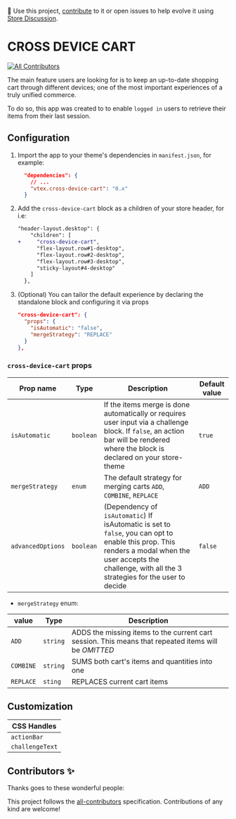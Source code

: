 📢 Use this project, [contribute](https://github.com/{OrganizationName}/{AppName}) to it or open issues to help evolve it using [Store Discussion](https://github.com/vtex-apps/store-discussion).

# CROSS DEVICE CART

<!-- DOCS-IGNORE:start -->
<!-- ALL-CONTRIBUTORS-BADGE:START - Do not remove or modify this section -->

[![All Contributors](https://img.shields.io/badge/all_contributors-0-orange.svg?style=flat-square)](#contributors-)

<!-- ALL-CONTRIBUTORS-BADGE:END -->
<!-- DOCS-IGNORE:end -->

The main feature users are looking for is to keep an up-to-date shopping cart through different devices; one of the most important experiences of a truly unified commerce.

To do so, this app was created to to enable `logged in` users to retrieve their items from their last session.

## Configuration

1. Import the app to your theme's dependencies in `manifest.json`, for example:

   ```json
     "dependencies": {
       // ...
       "vtex.cross-device-cart": "0.x"
     }
   ```

2. Add the `cross-device-cart` block as a children of your store header, for i.e:

   ```diff
   "header-layout.desktop": {
       "children": [
   +     "cross-device-cart",
         "flex-layout.row#1-desktop",
         "flex-layout.row#2-desktop",
         "flex-layout.row#3-desktop",
         "sticky-layout#4-desktop"
       ]
     },
   ```

3. (Optional) You can tailor the default experience by declaring the standalone block and configuring it via props

   ```json
   "cross-device-cart": {
     "props": {
       "isAutomatic": "false",
       "mergeStrategy": "REPLACE"
     }
   },
   ```

### `cross-device-cart` props

| Prop name         | Type      | Description                                                                                                                                                                                                 | Default value |
| ----------------- | --------- | ----------------------------------------------------------------------------------------------------------------------------------------------------------------------------------------------------------- | ------------- |
| `isAutomatic`     | `boolean` | If the items merge is done automatically or requires user input via a challenge block. If `false`, an action bar will be rendered where the block is declared on your store-theme                           | `true`        |
| `mergeStrategy`   | `enum`    | The default strategy for merging carts `ADD`, `COMBINE`, `REPLACE`                                                                                                                                          | `ADD`         |
| `advancedOptions` | `boolean` | (Dependency of `isAutomatic`) If isAutomatic is set to `false`, you can opt to enable this prop. This renders a modal when the user accepts the challenge, with all the 3 strategies for the user to decide | `false`       |

- `mergeStrategy` enum:

| value     | Type     | Description                                                                                          |
| --------- | -------- | ---------------------------------------------------------------------------------------------------- |
| `ADD`     | `string` | ADDS the missing items to the current cart session. This means that repeated items will be _OMITTED_ |
| `COMBINE` | `string` | SUMS both cart's items and quantities into one                                                       |
| `REPLACE` | `sting`  | REPLACES current cart items                                                                          |

## Customization

| CSS Handles     |
| --------------- |
| `actionBar`     |
| `challengeText` |

<!-- DOCS-IGNORE:start -->

## Contributors ✨

Thanks goes to these wonderful people:

<!-- ALL-CONTRIBUTORS-LIST:START - Do not remove or modify this section -->
<!-- prettier-ignore-start -->
<!-- markdownlint-disable -->
<!-- markdownlint-enable -->
<!-- prettier-ignore-end -->

<!-- ALL-CONTRIBUTORS-LIST:END -->

This project follows the [all-contributors](https://github.com/all-contributors/all-contributors) specification. Contributions of any kind are welcome!

<!-- DOCS-IGNORE:end -->

